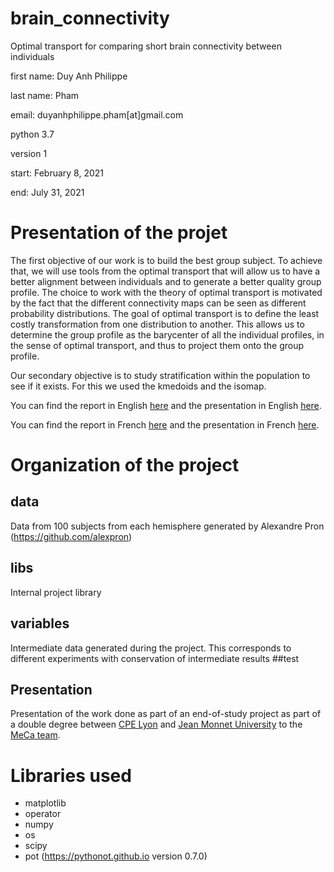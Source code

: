# brain_connectivity
Optimal transport for comparing short brain connectivity between individuals

first name: Duy Anh Philippe

last name: Pham

email: duyanhphilippe.pham[at]gmail.com


python 3.7

version 1

start: February 8, 2021

end: July 31, 2021

# Presentation of the projet
The first objective of our work is to build the best group subject. To achieve that, we will use tools from the optimal transport that will allow us to have a better alignment between individuals
and to generate a better quality group profile. The choice to work with the theory of optimal transport is motivated by the fact that the different connectivity maps can be seen as different
probability distributions. The goal of optimal transport is to define the least costly transformation from one distribution to another. 
This allows us to determine the group profile as the barycenter of all the individual profiles, in the sense of optimal transport, and thus to project
them onto the group profile.

Our secondary objective is to study stratification within the population to see if it exists. For this we used the kmedoids and the isomap.

You can find the report in English [here](https://github.com/Daphilippe/brain_connectivity/blob/main/Presentation/english%20report.pdf) and the presentation in English [here](https://github.com/Daphilippe/brain_connectivity/blob/main/Presentation/english%20presentation.pdf).

You can find the report in French [here](https://github.com/Daphilippe/brain_connectivity/blob/main/Presentation/rapport%20français.pdf) and the presentation in French [here](https://github.com/Daphilippe/brain_connectivity/blob/main/Presentation/présentation%20français.pdf).

# Organization of the project
## data
Data from 100 subjects from each hemisphere generated by Alexandre Pron (https://github.com/alexpron)
## libs
Internal project library
## variables
Intermediate data generated during the project. 
This corresponds to different experiments with conservation of intermediate results
##test

## Presentation
Presentation of the work done as part of an end-of-study project as part of a double degree 
between [CPE Lyon](https://www.cpe.fr/en/) and [Jean Monnet University](https://mldm.univ-st-etienne.fr) to the [MeCa team](https://meca-brain.org).

# Libraries used
* matplotlib 
* operator
* numpy
* os
* scipy
* pot (https://pythonot.github.io version 0.7.0)
